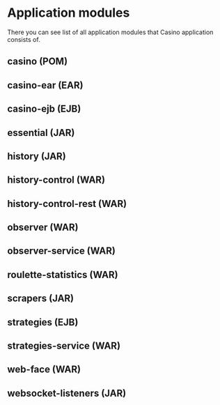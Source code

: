 # Application modules

There you can see list of all application modules that Casino application consists of.



## casino (POM)



## casino-ear (EAR)



## casino-ejb (EJB)



## essential (JAR)



## history (JAR)



## history-control (WAR)



## history-control-rest (WAR)



## observer (WAR)



## observer-service (WAR)



## roulette-statistics (WAR)



## scrapers (JAR)



## strategies (EJB)



## strategies-service (WAR)



## web-face (WAR)



## websocket-listeners (JAR)


